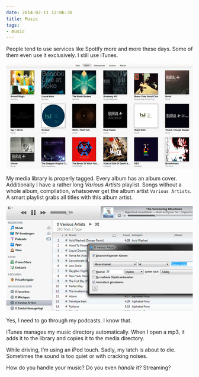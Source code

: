 ```yaml
---
date: 2014-02-11 12:06:38
title: Music
tags:
- music
---
```

People tend to use services like Spotify more and more these days. Some of them even use it exclusively. I still use iTunes.

![iTunes: Various Artists](/img/posts/itunes-album-cover.jpg)

My media library is properly tagged. Every album has an album cover. Additionally I have a rather long _Various Artists_ playlist. Songs without a whole album, compilation, whatsoever get the album artist `Various Artists`. A smart playlist grabs all titles with this album artist.

![iTunes: Various Artists](/img/posts/itunes-various-artists.jpg)

Yes, I need to go through my podcasts. I know that.

iTunes manages my music directory automatically. When I open a mp3, it adds it to the library and copies it to the media directory.

While driving, I’m using an iPod touch. Sadly, my latch is about to die. Sometimes the sound is too quiet or with cracking noises.

How do you handle your music? Do you even _handle_ it? Streaming?
